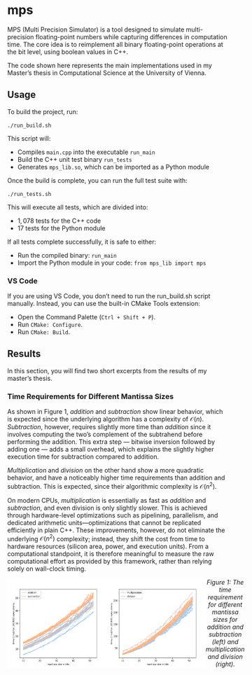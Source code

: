 # mps

MPS (Multi Precision Simulator) is a tool designed to simulate multi-precision floating-point numbers while capturing differences in computation time. The core idea is to reimplement all binary floating-point operations at the bit level, using boolean values in C++. 

The code shown here represents the main implementations used in my Master’s thesis in Computational Science at the University of Vienna.

## Usage 

To build the project, run:

```
./run_build.sh
```

This script will:
 - Compiles `main.cpp` into the executable `run_main`
 - Build the C++ unit test binary `run_tests`
 - Generates `mps_lib.so`, which can be imported as a Python module

Once the build is complete, you can run the full test suite with:

```
./run_tests.sh
```

This will execute all tests, which are divided into:
 - $1,078$ tests for the C++ code
 - $17$ tests for the Python module

If all tests complete successfully, it is safe to either:
 - Run the compiled binary: `run_main`
 - Import the Python module in your code: `from mps_lib import mps`

### VS Code 

If you are using VS Code, you don’t need to run the run_build.sh script manually. Instead, you can use the built-in CMake Tools extension:

 - Open the Command Palette (`Ctrl + Shift + P`).
 - Run `CMake: Configure`.
 - Run `CMake: Build`.

## Results 

In this section, you will find two short excerpts from the results of my master’s thesis.

### Time Requirements for Different Mantissa Sizes

As shown in Figure 1, *addition* and *subtraction* show linear behavior, which is expected since the underlying algorithm has a complexity of $\mathcal{O}(n)$. *Subtraction*, however, requires slightly more time than *addition* since it involves computing the two’s complement of the subtrahend before performing the addition. This extra step — bitwise inversion followed by adding one — adds a small overhead, which explains the slightly higher execution time for subtraction compared to addition.

*Multiplication* and *division* on the other hand show a more quadratic behavior, and have a noticeably higher time requirements than addition and subtraction. This is expected, since their algorithmic complexity is $\mathcal{O}(n^2)$.

On modern CPUs, *multiplication* is essentially as fast as *addition* and *subtraction*, and even division is only slightly slower. This is achieved through hardware-level optimizations such as pipelining, parallelism, and dedicated arithmetic units—optimizations that cannot be replicated efficiently in plain C++. These improvements, however, do not eliminate the underlying $\mathcal{O}(n^2)$ complexity; instead, they shift the cost from time to hardware resources (silicon area, power, and execution units). From a computational standpoint, it is therefore meaningful to measure the raw computational effort as provided by this framework, rather than relying solely on wall-clock timing.

<div style="display: flex; justify-content: space-between;" align="center"> 
    <img src="./pictures/1_add_sub_evaluation.png" alt="Time Requirement Addition and Subtraction" width="45%"/>
    <img src="./pictures/2_mul_div_evaluation.png" alt="Time Requirement Multiplication and Division" width="45%"/><br>
    <em>Figure 1: The time requirement for different mantissa sizes for addition and subtraction (left) and multiplication and division (right).</em>
</div>
